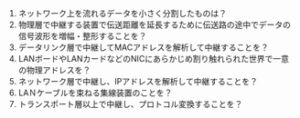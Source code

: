 1. ネットワーク上を流れるデータを小さく分割したものは？
2. 物理層で中継する装置で伝送距離を延長するために伝送路の途中でデータの信号波形を増幅・整形することを？
3. データリンク層で中継してMACアドレスを解析して中継することを？
4. LANボードやLANカードなどのNICにあらかじめ割り触れられた世界で一意の物理アドレスを？
5. ネットワーク層で中継し、IPアドレスを解析して中継することを？
6. LAＮケーブルを束ねる集線装置のことを？
7. トランスポート層以上で中継し、プロトコル変換することを？
